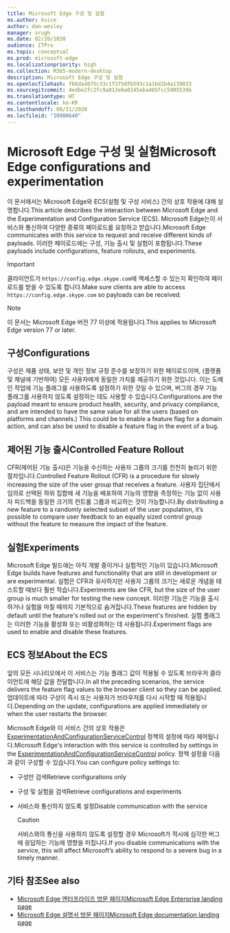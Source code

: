 ```yaml
---
title: Microsoft Edge 구성 및 실험
ms.author: kvice
author: dan-wesley
manager: srugh
ms.date: 02/20/2020
audience: ITPro
ms.topic: conceptual
ms.prod: microsoft-edge
ms.localizationpriority: high
ms.collection: M365-modern-desktop
description: Microsoft Edge 구성 및 실험
ms.openlocfilehash: f66da4075c33c1f375dfb593c1a1bd2b4a139833
ms.sourcegitcommit: 4edbe2fc2fc9a013e6a0245aba485fcc5905539b
ms.translationtype: HT
ms.contentlocale: ko-KR
ms.lasthandoff: 08/31/2020
ms.locfileid: "10980640"
---
```

# <span data-ttu-id="b06c9-103">Microsoft Edge 구성 및 실험</span><span class="sxs-lookup"><span data-stu-id="b06c9-103">Microsoft Edge configurations and experimentation</span></span>

<span data-ttu-id="b06c9-104">이 문서에서는 Microsoft Edge와 ECS(실험 및 구성 서비스) 간의 상호 작용에 대해 설명합니다.</span><span class="sxs-lookup"><span data-stu-id="b06c9-104">This article describes the interaction between Microsoft Edge and the Experimentation and Configuration Service (ECS).</span></span> <span data-ttu-id="b06c9-105">Microsoft Edge는이 서비스와 통신하여 다양한 종류의 페이로드를 요청하고 받습니다.</span><span class="sxs-lookup"><span data-stu-id="b06c9-105">Microsoft Edge communicates with this service to request and receive different kinds of payloads.</span></span> <span data-ttu-id="b06c9-106">이러한 페이로드에는 구성, 기능 출시 및 실험이 포함됩니다.</span><span class="sxs-lookup"><span data-stu-id="b06c9-106">These payloads include configurations, feature rollouts, and experiments.</span></span>

> [!IMPORTANT]
> <span data-ttu-id="b06c9-107">클라이언트가 `https://config.edge.skype.com`에 액세스할 수 있는지 확인하여 페이로드를 받을 수 있도록 합니다.</span><span class="sxs-lookup"><span data-stu-id="b06c9-107">Make sure clients are able to access `https://config.edge.skype.com` so payloads can be received.</span></span>

> [!NOTE]
> <span data-ttu-id="b06c9-108">이 문서는 Microsoft Edge 버전 77 이상에 적용됩니다.</span><span class="sxs-lookup"><span data-stu-id="b06c9-108">This applies to Microsoft Edge version 77 or later.</span></span>

## <span data-ttu-id="b06c9-109">구성</span><span class="sxs-lookup"><span data-stu-id="b06c9-109">Configurations</span></span>

<span data-ttu-id="b06c9-110">구성은 제품 상태, 보안 및 개인 정보 규정 준수를 보장하기 위한 페이로드이며, (플랫폼 및 채널에 기반하여) 모든 사용자에게 동일한 가치를 제공하기 위한 것입니다. 이는 도메인 작업에 기능 플래그를 사용하도록 설정하기 위한 것일 수 있으며, 버그의 경우 기능 플래그를 사용하지 않도록 설정하는 데도 사용할 수 있습니다.</span><span class="sxs-lookup"><span data-stu-id="b06c9-110">Configurations are the payload meant to ensure product health, security, and privacy compliance, and are intended to have the same value for all the users (based on platforms and channels.) This could be to enable a feature flag for a domain action, and can also be used to disable a feature flag in the event of a bug.</span></span>

## <span data-ttu-id="b06c9-111">제어된 기능 출시</span><span class="sxs-lookup"><span data-stu-id="b06c9-111">Controlled Feature Rollout</span></span>

<span data-ttu-id="b06c9-112">CFR(제어된 기능 출시)은 기능을 수신하는 사용자 그룹의 크기를 천천히 늘리기 위한 절차입니다.</span><span class="sxs-lookup"><span data-stu-id="b06c9-112">Controlled Feature Rollout (CFR) is a procedure for slowly increasing the size of the user group that receives a feature.</span></span> <span data-ttu-id="b06c9-113">사용자 집단에서 임의로 선택된 하위 집합에 새 기능을 배포하여 기능의 영향을 측정하는 기능 없이 사용자 피드백을 동일한 크기의 컨트롤 그룹과 비교하는 것이 가능합니다.</span><span class="sxs-lookup"><span data-stu-id="b06c9-113">By distributing a new feature to a randomly selected subset of the user population, it’s possible to compare user feedback to an equally sized control group without the feature to measure the impact of the feature.</span></span>

## <span data-ttu-id="b06c9-114">실험</span><span class="sxs-lookup"><span data-stu-id="b06c9-114">Experiments</span></span>

<span data-ttu-id="b06c9-115">Microsoft Edge 빌드에는 아직 개발 중이거나 실험적인 기능이 있습니다.</span><span class="sxs-lookup"><span data-stu-id="b06c9-115">Microsoft Edge builds have features and functionality that are still in development or are experimental.</span></span> <span data-ttu-id="b06c9-116">실험은 CFR과 유사하지만 사용자 그룹의 크기는 새로운 개념을 테스트할 때보다 훨씬 작습니다.</span><span class="sxs-lookup"><span data-stu-id="b06c9-116">Experiments are like CFR, but the size of the user group is much smaller for testing the new concept.</span></span> <span data-ttu-id="b06c9-117">이러한 기능은 기능을 출시하거나 실험을 마칠 때까지 기본적으로 숨겨집니다.</span><span class="sxs-lookup"><span data-stu-id="b06c9-117">These features are hidden by default until the feature's rolled out or the experiment's finished.</span></span> <span data-ttu-id="b06c9-118">실험 플래그는 이러한 기능을 활성화 또는 비활성화하는 데 사용됩니다.</span><span class="sxs-lookup"><span data-stu-id="b06c9-118">Experiment flags are used to enable and disable these features.</span></span>

## <span data-ttu-id="b06c9-119">ECS 정보</span><span class="sxs-lookup"><span data-stu-id="b06c9-119">About the ECS</span></span>

<span data-ttu-id="b06c9-120">앞의 모든 시나리오에서 이 서비스는 기능 플래그 값이 적용될 수 있도록 브라우저 클라이언트에 해당 값을 전달합니다.</span><span class="sxs-lookup"><span data-stu-id="b06c9-120">In all the preceding scenarios, the service delivers the feature flag values to the browser client so they can be applied.</span></span> <span data-ttu-id="b06c9-121">업데이트에 따라 구성이 즉시 또는 사용자가 브라우저를 다시 시작할 때 적용됩니다.</span><span class="sxs-lookup"><span data-stu-id="b06c9-121">Depending on the update, configurations are applied immediately or when the user restarts the browser.</span></span>

<span data-ttu-id="b06c9-122">Microsoft Edge와 이 서비스 간의 상호 작용은 [ExperimentationAndConfigurationServiceControl](https://docs.microsoft.com/DeployEdge/microsoft-edge-policies#experimentationandconfigurationservicecontrol) 정책의 설정에 따라 제어됩니다.</span><span class="sxs-lookup"><span data-stu-id="b06c9-122">Microsoft Edge's interaction with this service is controlled by settings in the [ExperimentationAndConfigurationServiceControl](https://docs.microsoft.com/DeployEdge/microsoft-edge-policies#experimentationandconfigurationservicecontrol) policy.</span></span> <span data-ttu-id="b06c9-123">정책 설정을 다음과 같이 구성할 수 있습니다.</span><span class="sxs-lookup"><span data-stu-id="b06c9-123">You can configure policy settings to:</span></span>

- <span data-ttu-id="b06c9-124">구성만 검색</span><span class="sxs-lookup"><span data-stu-id="b06c9-124">Retrieve configurations only</span></span>
- <span data-ttu-id="b06c9-125">구성 및 실험을 검색</span><span class="sxs-lookup"><span data-stu-id="b06c9-125">Retrieve configurations and experiments</span></span>
- <span data-ttu-id="b06c9-126">서비스와 통신하지 않도록 설정</span><span class="sxs-lookup"><span data-stu-id="b06c9-126">Disable communication with the service</span></span>

  > [!CAUTION]
  > <span data-ttu-id="b06c9-127">서비스와의 통신을 사용하지 않도록 설정할 경우 Microsoft가 적시에 심각한 버그에 응답하는 기능에 영향을 미칩니다.</span><span class="sxs-lookup"><span data-stu-id="b06c9-127">If you disable communications with the service, this will affect Microsoft’s ability to respond to a severe bug in a timely manner.</span></span>

## <span data-ttu-id="b06c9-128">기타 참조</span><span class="sxs-lookup"><span data-stu-id="b06c9-128">See also</span></span>

- [<span data-ttu-id="b06c9-129">Microsoft Edge 엔터프라이즈 방문 페이지</span><span class="sxs-lookup"><span data-stu-id="b06c9-129">Microsoft Edge Enterprise landing page</span></span>](https://www.microsoftedgeinsider.com/enterprise)
- [<span data-ttu-id="b06c9-130">Microsoft Edge 설명서 방문 페이지</span><span class="sxs-lookup"><span data-stu-id="b06c9-130">Microsoft Edge documentation landing page</span></span>](https://docs.microsoft.com/DeployEdge/)

